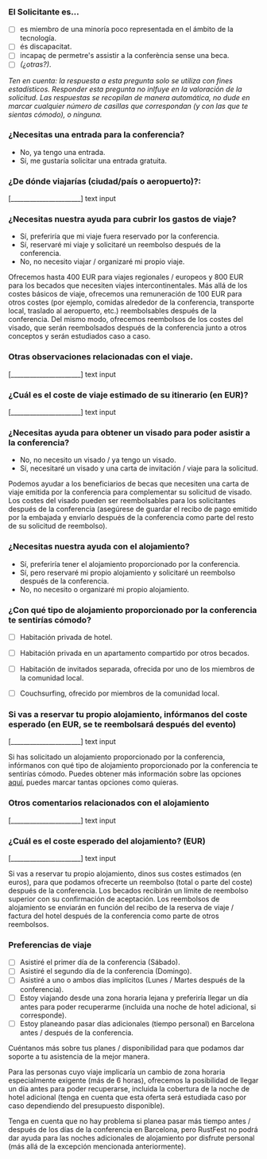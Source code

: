 ### El Solicitante es...

 * [ ] es miembro de una minoría poco representada en el ámbito de la tecnología.
 * [ ] és discapacitat.
 * [ ] incapaç de permetre's assistir a la conferència sense una beca.
 * [ ] _(¿otras?)_.

_Ten en cuenta: la respuesta a esta pregunta solo se utiliza con fines estadísticos. Responder esta pregunta no inlfuye en la valoración de la solicitud. Las respuestas se recopilan de manera automática, no dude en marcar cualquier número de casillas que correspondan (y con las que te sientas cómodo), o ninguna._

### ¿Necesitas una entrada para la conferencia?
- No, ya tengo una entrada.
- Sí, me gustaría solicitar una entrada gratuita.


### ¿De dónde viajarías (ciudad/país o aeropuerto)?:
[______________________] text input


### ¿Necesitas nuestra ayuda para cubrir los gastos de viaje?
- Sí, preferiría que mi viaje fuera reservado por la conferencia.
- Sí, reservaré mi viaje y solicitaré un reembolso después de la conferencia.
- No, no necesito viajar / organizaré mi propio viaje.

Ofrecemos hasta 400 EUR para viajes regionales / europeos y 800 EUR para los becados que necesiten viajes intercontinentales. Más allá de los costes básicos de viaje, ofrecemos una remuneración de 100 EUR para otros costes (por ejemplo, comidas alrededor de la conferencia, transporte local, traslado al aeropuerto, etc.) reembolsables después de la conferencia. Del mismo modo, ofrecemos reembolsos de los costes del visado, que serán reembolsados después de la conferencia junto a otros conceptos y serán estudiados caso a caso.

### Otras observaciones relacionadas con el viaje.
[______________________] text input


### ¿Cuál es el coste de viaje estimado de su itinerario (en EUR)?
[______________________] text input


### ¿Necesitas ayuda para obtener un visado para poder asistir a la conferencia?

- No, no necesito un visado / ya tengo un visado.
- Sí, necesitaré un visado y una carta de invitación / viaje para la solicitud.

Podemos ayudar a los beneficiarios de becas que necesiten una carta de viaje emitida por la conferencia para complementar su solicitud de visado. Los costes del visado pueden ser reembolsables para los solicitantes después de la conferencia (asegúrese de guardar el recibo de pago emitido por la embajada y enviarlo después de la conferencia como parte del resto de su solicitud de reembolso).


### ¿Necesitas nuestra ayuda con el alojamiento?
- Sí, preferiría tener el alojamiento proporcionado por la conferencia.
- Sí, pero reservaré mi propio alojamiento y solicitaré un reembolso después de la conferencia.
- No, no necesito o organizaré mi propio alojamiento.


### ¿Con qué tipo de alojamiento proporcionado por la conferencia te sentirías cómodo?
- [ ] Habitación privada de hotel.
- [ ] Habitación privada en un apartamento compartido por otros becados.
- [ ] Habitación de invitados separada, ofrecida por uno de los miembros de la comunidad local.
- [ ] Couchsurfing, ofrecido por miembros de la comunidad local.


### Si vas a reservar tu propio alojamiento, infórmanos del coste esperado (en EUR, se te reembolsará después del evento)
[______________________] text input

Si has solicitado un alojamiento proporcionado por la conferencia, infórmanos con qué tipo de alojamiento proporcionado por la conferencia te sentirías cómodo. Puedes obtener más información sobre las opciones [aquí](https://barcelona.rustfest.eu/scholarships/#shared-accommodation-option), puedes marcar tantas opciones como quieras.


### Otros comentarios relacionados con el alojamiento
[______________________] text input

### ¿Cuál es el coste esperado del alojamiento? (EUR)
[______________________] text input

Si vas a reservar tu propio alojamiento, dinos sus costes estimados (en euros), para que podamos ofrecerte un reembolso (total o parte del coste) después de la conferencia. Los becados recibirán un límite de reembolso superior con su confirmación de aceptación. Los reembolsos de alojamiento se enviarán en función del recibo de la reserva de viaje / factura del hotel después de la conferencia como parte de otros reembolsos.


### Preferencias de viaje
- [ ] Asistiré el primer día de la conferencia (Sábado).
- [ ] Asistiré el segundo día de la conferencia (Domingo).
- [ ] Asistiré a uno o ambos días implícitos (Lunes / Martes después de la conferencia).
- [ ] Estoy viajando desde una zona horaria lejana y preferiría llegar un día antes para poder recuperarme (incluida una noche de hotel adicional, si corresponde).
- [ ] Estoy planeando pasar días adicionales (tiempo personal) en Barcelona antes / después de la conferencia.

Cuéntanos más sobre tus planes / disponibilidad para que podamos dar soporte a tu asistencia de la mejor manera.

Para las personas cuyo viaje implicaría un cambio de zona horaria especialmente exigente (más de 6 horas), ofrecemos la posibilidad de llegar un día antes para poder recuperarse, incluida la cobertura de la noche de hotel adicional (tenga en cuenta que esta oferta será estudiada caso por caso dependiendo del presupuesto disponible).

Tenga en cuenta que no hay problema si planea pasar más tiempo antes / después de los días de la conferencia en Barcelona, pero RustFest no podrá dar ayuda para las noches adicionales de alojamiento por disfrute personal (más allá de la excepción mencionada anteriormente).